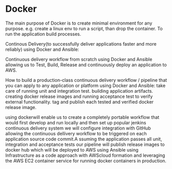 # Docker
The main purpose of Docker is to create minimal environment for any purpose.
e.g. create a linux env to run a script, than drop the container.
To run the application build processes.

Continous Delivery(to successfully deliver applications faster and more reliably) using Docker and Ansible:

Continuous delivery workflow from scratch using Docker and Ansible allowing us to Test, Build, Release and continuously deploy an application to AWS.

How to build a production-class continuous delivery workflow / pipeline that you can apply to any application or platform using Docker and Ansible:
take care of running unit and integration test.
building application artifacts.
creating docker release images and running acceptance test to verify external functionality.
tag and publish each tested and verified docker release image.

using dockerwill enable us to create a completely portable workflow that would first develop and run locally and then set up popular jenkins continuous delivery system we will configure integration with GitHub allowing the continuous dellivery workflow to be triggered on each application source code commit.A ssuming the application passes all unit, integration and acceptance tests our pipeline will publish release images to docker hub which will be deployed to AWS using Ansible using Infrastructure as a code approach with AWScloud formation and leveraging the AWS EC2 container service for running docker containers in production.
